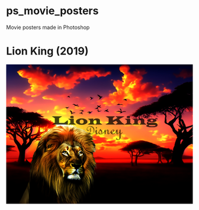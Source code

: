 # ps_movie_posters

Movie posters made in Photoshop

# Lion King (2019)
![Simple Logos](Lion_King.png)
